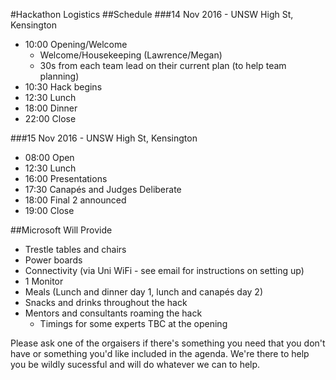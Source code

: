 #Hackathon Logistics
##Schedule
###14 Nov 2016 - UNSW High St, Kensington
- 10:00 Opening/Welcome
  - Welcome/Housekeeping (Lawrence/Megan)
  - 30s from each team lead on their current plan (to help team planning)
- 10:30 Hack begins
- 12:30 Lunch
- 18:00 Dinner
- 22:00 Close 

###15 Nov 2016 - UNSW High St, Kensington
- 08:00 Open
- 12:30 Lunch
- 16:00 Presentations
- 17:30 Canapés and Judges Deliberate
- 18:00 Final 2 announced
- 19:00 Close

##Microsoft Will Provide
- Trestle tables and chairs
- Power boards
- Connectivity (via Uni WiFi - see email for instructions on setting up)
- 1 Monitor
- Meals (Lunch and dinner day 1, lunch and canapés day 2)
- Snacks and drinks throughout the hack
- Mentors and consultants roaming the hack
  - Timings for some experts TBC at the opening  

Please ask one of the orgaisers if there's something you need that you don't have or something you'd like included in the agenda. We're there to help you be wildly sucessful and will do whatever we can to help.

